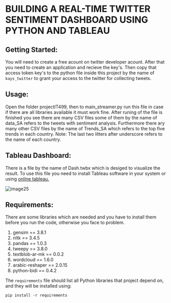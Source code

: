 # BUILDING A REAL-TIME TWITTER SENTIMENT DASHBOARD USING PYTHON AND TABLEAU
 


## Getting Started:

You will need to create a free acount on twitter developer acount. After that you need to create an application and recieve the key's. Then copy that access token key's to the python file inside this project by the name of `kays_twitter` to grant your access to the twitter for collecting tweets.

## Usage:

Open the folder projectIT499, then to main_streamer.py run this file in case if there are all libraries available it must work fine. After runing of the file is finished you see there are many CSV files some of them by the name of data_SA refers to the tweets with sentiment analysis. Furthermore there ary many other CSV files by the name of Trends_SA which refers to the top five trends in each country.
Note: The last two litters after underscore refers to the name of each country.


## Tableau Dashboard: 
There is a file by the name of Dash.twbx which is desiged to visualize the result. To use this file you need to install Tableau software in your system or using [online tableau.](https://eu-west-1a.online.tableau.com/#/site/shams456778/workbooks/320661?:origin=card_share_link)

![image25](https://user-images.githubusercontent.com/52973147/78813443-ac10d280-79d5-11ea-8bad-7a8f323518d7.png)

## Requirements:

There are some libraries which are needed and you have to install them before you run the code, otherwise you face to problem.

1. gensim == 3.8.1
2. nltk == 3.4.5
3. pandas == 1.0.3
4. tweepy == 3.8.0
5. textblob-ar-mk == 0.0.2
6. wordcloud == 1.6.0
7. arabic-reshaper == 2.0.15
8. python-bidi == 0.4.2

The `requirements` file should list all Python libraries that project
depend on, and they will be installed using:

```
pip install -r requirements
```

